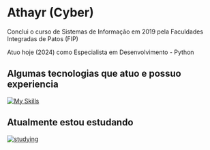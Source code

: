 # Athayr (Cyber)

Conclui o curso de Sistemas de Informação em 2019 pela Faculdades Integradas de Patos (FIP)

Atuo hoje (2024) como Especialista em Desenvolvimento - Python

## Algumas tecnologias que atuo e possuo experiencia 

[![My Skills](https://skillicons.dev/icons?i=python,fastapi,flask,postgres,mongodb,redis,rabbitmq,docker,aws&theme=dark&perline=3)](https://skillicons.dev)

## Atualmente estou estudando

[![studying](https://skillicons.dev/icons?i=kotlin,java,spring,hibernate,maven&theme=dark)](https://skillicons.dev)
